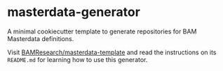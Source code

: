 # masterdata-generator

A minimal cookiecutter template to generate repositories for BAM Masterdata definitions.

Visit [BAMResearch/masterdata-template](https://github.com/BAMresearch/masterdata-template) and read the instructions on its ` README.md` for learning how to use this generator.
